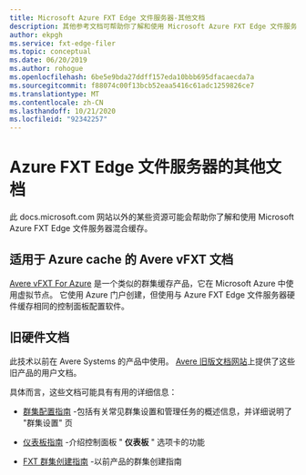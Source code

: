 ```yaml
---
title: Microsoft Azure FXT Edge 文件服务器-其他文档
description: 其他参考文档可帮助你了解和使用 Microsoft Azure FXT Edge 文件服务器混合缓存。
author: ekpgh
ms.service: fxt-edge-filer
ms.topic: conceptual
ms.date: 06/20/2019
ms.author: rohogue
ms.openlocfilehash: 6be5e9bda27ddff157eda10bbb695dfacaecda7a
ms.sourcegitcommit: f88074c00f13bcb52eaa5416c61adc1259826ce7
ms.translationtype: MT
ms.contentlocale: zh-CN
ms.lasthandoff: 10/21/2020
ms.locfileid: "92342257"
---
```

# <a name="additional-documentation-for-azure-fxt-edge-filer"></a>Azure FXT Edge 文件服务器的其他文档

此 docs.microsoft.com 网站以外的某些资源可能会帮助你了解和使用 Microsoft Azure FXT Edge 文件服务器混合缓存。

## <a name="avere-vfxt-for-azure-cache-documentation"></a>适用于 Azure cache 的 Avere vFXT 文档

[Avere vFXT For Azure](../avere-vfxt/index.yml) 是一个类似的群集缓存产品，它在 Microsoft Azure 中使用虚拟节点。 它使用 Azure 门户创建，但使用与 Azure FXT Edge 文件服务器硬件缓存相同的控制面板配置软件。

## <a name="legacy-hardware-documentation"></a>旧硬件文档

此技术以前在 Avere Systems 的产品中使用。 [Avere 旧版文档网站](https://azure.github.io/Avere/)上提供了这些旧产品的用户文档。

具体而言，这些文档可能具有有用的详细信息：

* [群集配置指南](https://azure.github.io/Avere/legacy/ops_guide/4_7/html/ops_conf_index.html) -包括有关常见群集设置和管理任务的概述信息，并详细说明了 "群集设置" 页

* [仪表板指南](https://azure.github.io/Avere/legacy/dashboard/4_7/html/ops_dashboard_index.html) -介绍控制面板 " **仪表板** " 选项卡的功能

* [FXT 群集创建指南](https://azure.github.io/Avere/legacy/create_cluster/4_8/html/create_index.html) -以前产品的群集创建指南